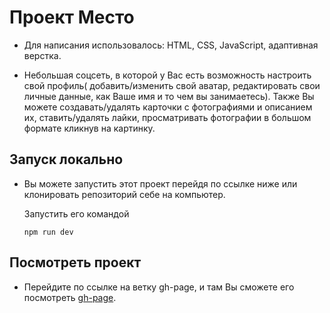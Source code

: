 # Проект Место

  * Для написания использовалось: HTML, CSS, JavaScript, адаптивная верстка.

  * Небольшая соцсеть, в которой у Вас есть возможность настроить свой профиль( добавить/изменить свой аватар, редактировать свои личные данные, как Ваше имя и то чем вы занимаетесь).
    Также Вы можете создавать/удалять карточки с фотографиями и описанием их, ставить/удалять лайки, просматривать фотографии в большом формате кликнув на картинку.

## Запуск локально

  * Вы можете запустить этот проект перейдя по ссылке ниже или клонировать репозиторий себе на компьютер.

     Запустить его командой

      `npm run dev`

## Посмотреть проект

  * Перейдите по ссылке на ветку gh-page, и там Вы сможете его посмотреть [gh-page]( https://github.com/Vladimir412/mesto/tree/gh-pages ).
